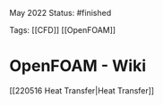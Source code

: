 May 2022
Status: #finished  

Tags: [[CFD]] [[OpenFOAM]] 

# OpenFOAM - Wiki
[[220516 Heat Transfer|Heat Transfer]]





